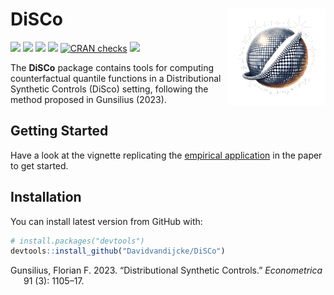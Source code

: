 
<!-- README.md is generated from README.Rmd. Please edit that file -->

# DiSCo <img src="man/figures/logo.png" align="right" alt="" width="155" />

[![](http://cranlogs.r-pkg.org/badges/grand-total/DiSCo?color=blue)](https://cran.r-project.org/package=DiSCo)
[![](http://cranlogs.r-pkg.org/badges/last-month/DiSco?color=blue)](https://cran.r-project.org/package=DiSco)
[![](https://www.r-pkg.org/badges/version/DiSco?color=blue)](https://cran.r-project.org/package=DiSco)
[![](https://img.shields.io/badge/devel%20version-0.0.0.9000-blue.svg)](https://github.com/Davidvandijcke/DiSCo)
[![CRAN
checks](https://badges.cranchecks.info/summary/DiSco.svg)](https://cran.r-project.org/web/checks/check_results_DiSco.html)
[![](https://img.shields.io/github/last-commit/Davidvandijcke/DiSCo.svg)](https://github.com/Davidvandijcke/DiSCo/commits/main)

<!-- README.md is generated from README.Rmd. Please edit that file -->

The **DiSCo** package contains tools for computing counterfactual
quantile functions in a Distributional Synthetic Controls (DiSco)
setting, following the method proposed in Gunsilius (2023).

## Getting Started

Have a look at the vignette replicating the [empirical
application](./vignettes/Dube2019.Rmd) in the paper to get started.

## Installation

You can install latest version from GitHub with:

``` r
# install.packages("devtools")
devtools::install_github("Davidvandijcke/DiSCo")
```

<div id="refs" class="references csl-bib-body hanging-indent">

<div id="ref-gunsilius2023distributional" class="csl-entry">

Gunsilius, Florian F. 2023. “Distributional Synthetic Controls.”
*Econometrica* 91 (3): 1105–17.

</div>

</div>
